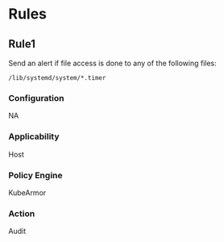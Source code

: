 # Rules

## Rule1
Send an alert if file access is done to any of the following files:
```
/lib/systemd/system/*.timer
```

### Configuration
NA

### Applicability
Host

### Policy Engine
KubeArmor

### Action
Audit

